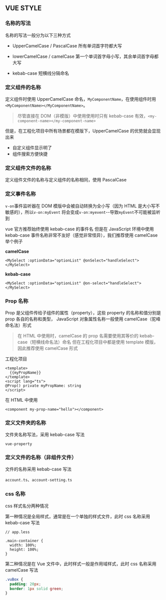 ## VUE STYLE

### 名称的写法

名称的写法一般分为以下三种方式

- UpperCamelCase / PascalCase
  所有单词首字符都大写

- lowerCamelCase / camelCase
  第一个单词首字母小写，其余单词首字母都大写

- kebab-case
  短横线分隔命名

### 定义组件的名称

定义组件时使用 UpperCamelCase 命名，`MyComponentName`，在使用组件时用`<MyComponentName></MyComponentName>`。

> 尽管直接在 DOM（非模版）中使用使用时只有 kebab-case 有效，`<my-component-name></my-component-name>`

但是，在工程化项目中所有场景都在模版下，UpperCamelCase 的优势就会显现出来

- 自定义组件显示明了
- 组件搜索方便快捷

### 定义组件文件的名称

定义组件文件的名称与定义组件的名称相同，使用 PascalCase

### 定义事件名称

`v-on`事件监听器在 DOM 模版中会被自动转换为全小写（因为 HTML 是大小写不敏感的），所以`v-on:myEvent`
将会变成`v-on:myevent`--导致`myEvent`不可能被监听到

vue 官方推荐始终使用 kebab-case 的事件名
但是在 JavaScript 环境中使用 kebab-case 事件名称非常不友好（感觉非常怪异），我们推荐使用 camelCase
举个例子

**camelCase**

```
<MySelect :optionData="optionList" @onSelect="handleSelect"></MySelect>
```

**kebab-case**

```
<MySelect :optionData="optionList" @on-select="handleSelect"></MySelect>
```

### Prop 名称

Prop 是父组件传给子组件的属性（property），这些 property 的名称和值分别是 prop 各自的名称和类型，
JavaScript 对象属性名称一般使用 camelCase（驼峰命名法）形式

> 在 HTML 中使用时，camelCase 的 prop 名需要使用其等价的 kebab-case（短横线命名法）命名
> 但在工程化项目中都是使用 template 模版，因此推荐使用 camelCase 形式

工程化项目

```
<template>
  {{myPropName}}
</template>
<script lang="ts">
@Prop() private myPropName: string
</script>
```

在 HTML 中使用

```
<component my-prop-name="hello"></component>
```

### 定义文件夹的名称

文件夹名称写法，采用 kebab-case 写法

`vue-property`

### 定义文件的名称（非组件文件）

文件的名称采用 kebab-case 写法

`account.ts`、`account-setting.ts`

### css 名称

css 样式名分两种情况

第一种情况是全局样式，通常是在一个单独的样式文件，此时 css 名称采用 kebab-case 写法

```less
// app.less

.main-container {
  width: 100%;
  height: 100%;
}
```

第二种情况是在 Vue 文件中，此时样式一般是作用域样式，此时 css 名称采用 camelCase 写法

```css
.vuBox {
  padding: 20px;
  border: 1px solid green;
}
```
